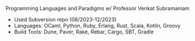 Programming Languages and Paradigms w/ Professor Venkat Subramaniam
* Used Subversion repo (08/2023-12/2023)
* Languages: OCaml, Python, Ruby, Erlang, Rust, Scala, Kotlin, Groovy
* Build Tools: Dune, Paver, Rake, Rebar, Cargo, SBT, Gradle
